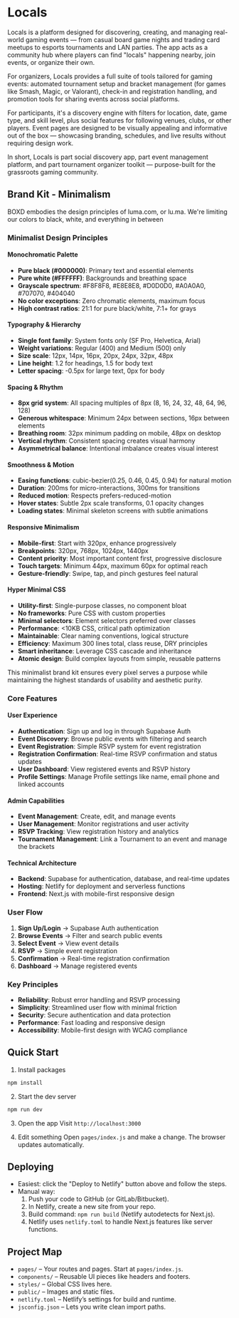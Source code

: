 # Locals

Locals is a platform designed for discovering, creating, and managing real-world gaming events — from casual board game nights and trading card meetups to esports tournaments and LAN parties. The app acts as a community hub where players can find "locals" happening nearby, join events, or organize their own.

For organizers, Locals provides a full suite of tools tailored for gaming events: automated tournament setup and bracket management (for games like Smash, Magic, or Valorant), check-in and registration handling, and promotion tools for sharing events across social platforms.

For participants, it's a discovery engine with filters for location, date, game type, and skill level, plus social features for following venues, clubs, or other players. Event pages are designed to be visually appealing and informative out of the box — showcasing branding, schedules, and live results without requiring design work.

In short, Locals is part social discovery app, part event management platform, and part tournament organizer toolkit — purpose-built for the grassroots gaming community.

## Brand Kit - Minimalism

BOXD embodies the design principles of luma.com, or lu.ma. We're limiting our colors to black, white, and everything in between

### Minimalist Design Principles

#### **Monochromatic Palette**
- **Pure black (#000000)**: Primary text and essential elements
- **Pure white (#FFFFFF)**: Backgrounds and breathing space
- **Grayscale spectrum**: #F8F8F8, #E8E8E8, #D0D0D0, #A0A0A0, #707070, #404040
- **No color exceptions**: Zero chromatic elements, maximum focus
- **High contrast ratios**: 21:1 for pure black/white, 7:1+ for grays

#### **Typography & Hierarchy**
- **Single font family**: System fonts only (SF Pro, Helvetica, Arial)
- **Weight variations**: Regular (400) and Medium (500) only
- **Size scale**: 12px, 14px, 16px, 20px, 24px, 32px, 48px
- **Line height**: 1.2 for headings, 1.5 for body text
- **Letter spacing**: -0.5px for large text, 0px for body

#### **Spacing & Rhythm**
- **8px grid system**: All spacing multiples of 8px (8, 16, 24, 32, 48, 64, 96, 128)
- **Generous whitespace**: Minimum 24px between sections, 16px between elements
- **Breathing room**: 32px minimum padding on mobile, 48px on desktop
- **Vertical rhythm**: Consistent spacing creates visual harmony
- **Asymmetrical balance**: Intentional imbalance creates visual interest

#### **Smoothness & Motion**
- **Easing functions**: cubic-bezier(0.25, 0.46, 0.45, 0.94) for natural motion
- **Duration**: 200ms for micro-interactions, 300ms for transitions
- **Reduced motion**: Respects prefers-reduced-motion
- **Hover states**: Subtle 2px scale transforms, 0.1 opacity changes
- **Loading states**: Minimal skeleton screens with subtle animations

#### **Responsive Minimalism**
- **Mobile-first**: Start with 320px, enhance progressively
- **Breakpoints**: 320px, 768px, 1024px, 1440px
- **Content priority**: Most important content first, progressive disclosure
- **Touch targets**: Minimum 44px, maximum 60px for optimal reach
- **Gesture-friendly**: Swipe, tap, and pinch gestures feel natural

#### **Hyper Minimal CSS**
- **Utility-first**: Single-purpose classes, no component bloat
- **No frameworks**: Pure CSS with custom properties
- **Minimal selectors**: Element selectors preferred over classes
- **Performance**: <10KB CSS, critical path optimization
- **Maintainable**: Clear naming conventions, logical structure
- **Efficiency**: Maximum 300 lines total, class reuse, DRY principles
- **Smart inheritance**: Leverage CSS cascade and inheritance
- **Atomic design**: Build complex layouts from simple, reusable patterns

This minimalist brand kit ensures every pixel serves a purpose while maintaining the highest standards of usability and aesthetic purity.


### Core Features

#### **User Experience**
- **Authentication**: Sign up and log in through Supabase Auth
- **Event Discovery**: Browse public events with filtering and search
- **Event Registration**: Simple RSVP system for event registration
- **Registration Confirmation**: Real-time RSVP confirmation and status updates
- **User Dashboard**: View registered events and RSVP history
- **Profile Settings**: Manage Profile settings like name, email phone and linked accounts

#### **Admin Capabilities**
- **Event Management**: Create, edit, and manage events
- **User Management**: Monitor registrations and user activity
- **RSVP Tracking**: View registration history and analytics
- **Tournament Management**: Link a Tournament to an event and manage the brackets


#### **Technical Architecture**
- **Backend**: Supabase for authentication, database, and real-time updates
- **Hosting**: Netlify for deployment and serverless functions
- **Frontend**: Next.js with mobile-first responsive design

### User Flow
1. **Sign Up/Login** → Supabase Auth authentication
2. **Browse Events** → Filter and search public events
3. **Select Event** → View event details
4. **RSVP** → Simple event registration
5. **Confirmation** → Real-time registration confirmation
6. **Dashboard** → Manage registered events

### Key Principles
- **Reliability**: Robust error handling and RSVP processing
- **Simplicity**: Streamlined user flow with minimal friction
- **Security**: Secure authentication and data protection
- **Performance**: Fast loading and responsive design
- **Accessibility**: Mobile-first design with WCAG compliance


## Quick Start

1) Install packages
```bash
npm install
```

2) Start the dev server
```bash
npm run dev
```

3) Open the app
Visit `http://localhost:3000`

4) Edit something
Open `pages/index.js` and make a change. The browser updates automatically.

## Deploying

- Easiest: click the "Deploy to Netlify" button above and follow the steps.
- Manual way:
  1. Push your code to GitHub (or GitLab/Bitbucket).
  2. In Netlify, create a new site from your repo.
  3. Build command: `npm run build` (Netlify autodetects for Next.js).
  4. Netlify uses `netlify.toml` to handle Next.js features like server functions.


## Project Map

- `pages/` – Your routes and pages. Start at `pages/index.js`.
- `components/` – Reusable UI pieces like headers and footers.
- `styles/` – Global CSS lives here.
- `public/` – Images and static files.
- `netlify.toml` – Netlify’s settings for build and runtime.
- `jsconfig.json` – Lets you write clean import paths.

